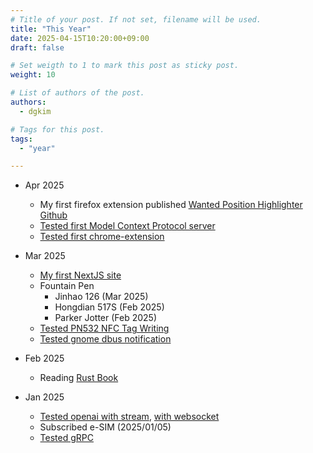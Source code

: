 ```yaml
---
# Title of your post. If not set, filename will be used.
title: "This Year"
date: 2025-04-15T10:20:00+09:00
draft: false

# Set weigth to 1 to mark this post as sticky post.
weight: 10

# List of authors of the post.
authors:
  - dgkim

# Tags for this post.
tags:
  - "year"

---
```


- Apr 2025
  - My first firefox extension published [Wanted Position Highlighter](https://addons.mozilla.org/en-US/firefox/addon/wanted-position-highlighter/) [Github](https://github.com/dgkimnet/wanted-filter-extension)
  - [Tested first Model Context Protocol server](https://github.com/deokgonkim/example/tree/main/mcp/first)
  - [Tested first chrome-extension](https://github.com/deokgonkim/example/tree/main/chrome-extension/wanted-filter-extension)

- Mar 2025
  - [My first NextJS site](https://next.dgkim.net/)
  - Fountain Pen
    - Jinhao 126 (Mar 2025)
    - Hongdian 517S (Feb 2025)
    - Parker Jotter (Feb 2025)
  - [Tested PN532 NFC Tag Writing](https://github.com/deokgonkim/example/blob/main/arduino/pn532_url/pn532_url.ino)
  - [Tested gnome dbus notification](https://github.com/deokgonkim/example/blob/main/gnome/gjs/dbus-test/notification-and-launch.gjs)

- Feb 2025
  - Reading [Rust Book](https://doc.rust-lang.org/book/)

- Jan 2025
  - [Tested openai with stream](https://github.com/deokgonkim/example/tree/main/openai/streaming), [with websocket](https://github.com/deokgonkim/example/tree/main/openai/streaming-websocket)
  - Subscribed e-SIM (2025/01/05)
  - [Tested gRPC](https://github.com/deokgonkim/example/tree/main/helloworld/grpc)
